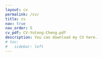 ```yaml
---
layout: cv
permalink: /cv/
title: cv
nav: true
nav_order: 5
cv_pdf: CV-Yutong-Cheng.pdf
description: You can download my CV here.
# toc:
#   sidebar: left
---
```

